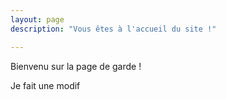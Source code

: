 ```yaml
---
layout: page
description: "Vous êtes à l'accueil du site !"

---
```


Bienvenu sur la page de garde !

Je fait une modif